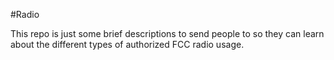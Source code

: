 #Radio

This repo is just some brief descriptions to send people to so they can learn about the different types of authorized FCC radio usage.
